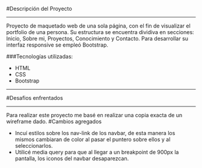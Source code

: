 #Descripción del Proyecto
***
Proyecto de maquetado web de una sola página, con el fin de visualizar el portfolio de una persona. Su estructura se encuentra dividiva en secciones: Inicio, Sobre mi, Proyectos, Conocimiento y Contacto. Para desarrollar su interfaz responsive se empleó Bootstrap.

###Tecnologías utilizadas:
* HTML
* CSS 
* Bootstrap
***
#Desafios enfrentados
***
Para realizar este proyecto me basé en realizar una copia exacta de un wireframe dado.
#Cambios agregados
* Incuí estilos sobre los nav-link de los navbar, de esta manera los mismos cambiaran de color al pasar el puntero sobre ellos y al seleccionarlos.
* Utilicé media query para que al llegar a un breakpoint de 900px la pantalla, los iconos del navbar desaparezcan.